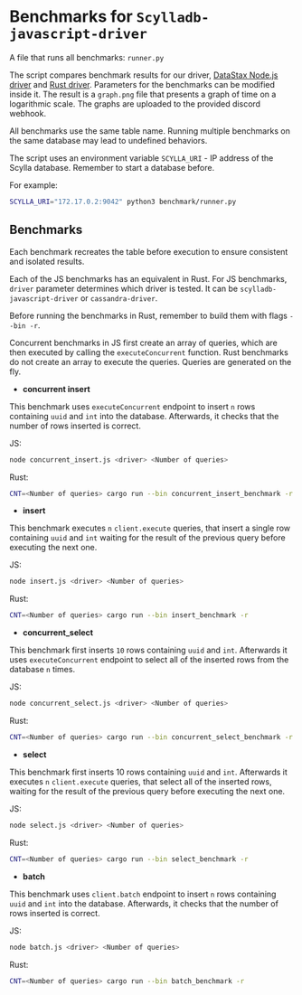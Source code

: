 # Benchmarks for `Scylladb-javascript-driver`

A file that runs all benchmarks: `runner.py`

The script compares benchmark results for our driver, [DataStax Node.js driver](https://github.com/datastax/nodejs-driver) and [Rust driver](https://github.com/scylladb/scylla-rust-driver). Parameters for the benchmarks can be modified inside it. The result is a `graph.png` file that presents a graph of time on a logarithmic scale. The graphs are uploaded to the provided discord webhook.

All benchmarks use the same table name. Running multiple benchmarks on the same database may lead to undefined behaviors.

The script uses an environment variable `SCYLLA_URI` - IP address of the Scylla database. Remember to start a database before.

For example:

```bash
SCYLLA_URI="172.17.0.2:9042" python3 benchmark/runner.py
```

## Benchmarks

Each benchmark recreates the table before execution to ensure consistent and isolated results.

Each of the JS benchmarks has an equivalent in Rust. For JS benchmarks, `driver` parameter determines which driver is tested. It can be `scylladb-javascript-driver` or `cassandra-driver`.

Before running the benchmarks in Rust, remember to build them with flags `--bin -r`.

Concurrent benchmarks in JS first create an array of queries, which are then executed by calling the `executeConcurrent` function.
Rust benchmarks do not create an array to execute the queries. Queries are generated on the fly.

- **concurrent insert**

This benchmark uses `executeConcurrent` endpoint to insert `n` rows containing `uuid` and `int` into the database. Afterwards, it checks that the number of rows inserted is correct.

JS:

```bash
node concurrent_insert.js <driver> <Number of queries>
```

Rust:

```bash
CNT=<Number of queries> cargo run --bin concurrent_insert_benchmark -r
```

- **insert**

This benchmark executes `n` `client.execute` queries, that insert a single row containing `uuid` and `int` waiting for the result of the previous query before executing the next one.

JS:

```bash
node insert.js <driver> <Number of queries>
```

Rust:

```bash
CNT=<Number of queries> cargo run --bin insert_benchmark -r
```

- **concurrent_select**

This benchmark first inserts `10` rows containing `uuid` and `int`. Afterwards it uses `executeConcurrent` endpoint to select all of the inserted rows from the database `n` times.

JS:

```bash
node concurrent_select.js <driver> <Number of queries>
```

Rust:

```bash
CNT=<Number of queries> cargo run --bin concurrent_select_benchmark -r
```

- **select**

This benchmark first inserts 10 rows containing `uuid` and `int`. Afterwards it executes `n` `client.execute` queries, that select all of the inserted rows, waiting for the result of the previous query before executing the next one.

JS:

```bash
node select.js <driver> <Number of queries>
```

Rust:

```bash
CNT=<Number of queries> cargo run --bin select_benchmark -r
```

- **batch**

This benchmark uses `client.batch` endpoint to insert `n` rows containing `uuid` and `int` into the database. Afterwards, it checks that the number of rows inserted is correct.

JS:

```bash
node batch.js <driver> <Number of queries>
```

Rust:

```bash
CNT=<Number of queries> cargo run --bin batch_benchmark -r
```
